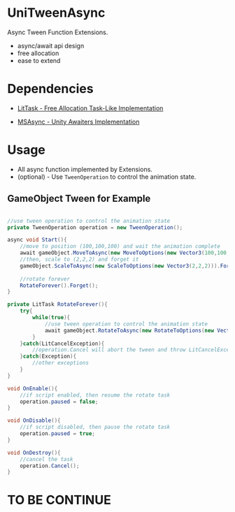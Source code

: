 # UniTweenAsync

Async Tween Function Extensions.

* async/await api design
* free allocation
* ease to extend

# Dependencies

* [LitTask - Free Allocation Task-Like Implementation](https://github.com/wlgys8/LitTask)

* [MSAsync - Unity Awaiters Implementation](https://github.com/wlgys8/MSAsync)


# Usage

* All async function implemented by Extensions. 
* (optional) - Use `TweenOperation` to control the animation state. 

## GameObject Tween for Example

```csharp

//use tween operation to control the animation state
private TweenOperation operation = new TweenOperation();

async void Start(){
    //move to position (100,100,100) and wait the animation complete
    await gameObject.MoveToAsync(new MoveToOptions(new Vector3(100,100,100)));
    //then, scale to (2,2,2) and forget it
    gameObject.ScaleToAsync(new ScaleToOptions(new Vector3(2,2,2))).Forget();
    
    //rotate forever
    RotateForever().Forget();
}

private LitTask RotateForever(){
    try{
        while(true){
            //use tween operation to control the animation state
            await gameObject.RotateToAsync(new RotateToOptions(new Vector3(360,0,0)),operation);
        }
    }catch(LitCancelException){
        //operation.Cancel will abort the tween and throw LitCancelException
    }catch(Exception){
        //other exceptions
    }
}

void OnEnable(){
    //if script enabled, then resume the rotate task
    operation.paused = false;
}

void OnDisable(){
    //if script disabled, then pause the rotate task
    operation.paused = true;
}

void OnDestroy(){
    //cancel the task
    operation.Cancel();
}

```


# TO BE CONTINUE
